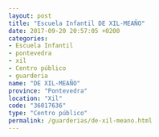 ```yaml
---
layout: post
title: "Escuela Infantil DE XIL-MEAÑO"
date: 2017-09-20 20:57:05 +0200
categories:
- Escuela Infantil
- pontevedra
- xil
- Centro público
- guarderia
name: "DE XIL-MEAÑO"
province: "Pontevedra"
location: "Xil"
code: "36017636"
type: "Centro público"
permalink: /guarderias/de-xil-meano.html
---
```

